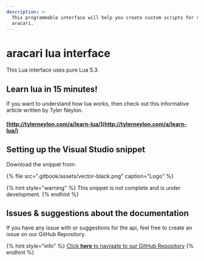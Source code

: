 ```yaml
---
description: >-
  This programmable interface will help you create custom scripts for sky
  aracari.
---
```


# aracari lua interface

This Lua interface uses pure Lua 5.3.

## Learn lua in 15 minutes!

If you want to understand how lua works, then check out this informative article written by Tyler Neylon.

#### [http://tylerneylon.com/a/learn-lua/](http://tylerneylon.com/a/learn-lua/)

## Setting up the Visual Studio snippet

Download the snippet from:

{% file src=".gitbook/assets/vector-black.png" caption="Logo" %}

{% hint style="warning" %}
 This snippet is not complete and is under development.
{% endhint %}

## Issues & suggestions about the documentation

If you have any issue with or suggestions for the api, feel free to create an issue on our GitHub Repository.

{% hint style="info" %}
[Click **here** to navigate to our GitHub Repository](https://github.com/skycsgo/documentation)
{% endhint %}





